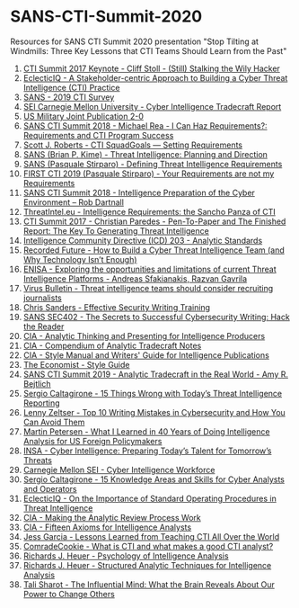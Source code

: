 # SANS-CTI-Summit-2020
Resources for SANS CTI Summit 2020 presentation "Stop Tilting at Windmills: Three Key Lessons that CTI Teams Should Learn from the Past"

<ol>
<li><a href="https://www.youtube.com/watch?v=1h7rLHNXio8" target="_blank" rel="noopener">CTI Summit 2017 Keynote - Cliff Stoll - (Still) Stalking the Wily Hacker</a></li>
<li><a href="https://www.eclecticiq.com/resources/white-paper-building-cyber-threat-intelligence-practice?submissionGuid=6735f84f-06b8-4cb8-83f5-582baa59ad4a#download" target="_blank" rel="noopener">EclecticIQ - A Stakeholder-centric Approach to Building a Cyber Threat Intelligence (CTI) Practice</a></li>
<li><a href="https://www.sans.org/reading-room/whitepapers/analyst/evolution-cyber-threat-intelligence-cti-2019-cti-survey-38790" target="_blank" rel="noopener"> SANS - 2019 CTI Survey</a></li>
<li><a href="https://resources.sei.cmu.edu/library/asset-view.cfm?assetid=546686" target="_blank" rel="noopener">SEI Carnegie Mellon University - Cyber Intelligence Tradecraft Report</a></li>
<li><a href="http://www.jcs.mil/Portals/36/Documents/Doctrine/pubs/jp2_0.pdf" target="_blank" rel="noopener">US Military Joint Publication 2-0</a></li>
<li><a href="https://www.youtube.com/watch?v=Aqo3IcVQs_M" target="_blank" rel="noopener">SANS CTI Summit 2018 - Michael Rea - I Can Haz Requirements?: Requirements and CTI Program Success</a></li>
<li><a href="https://medium.com/@sroberts/cti-squadgoals-setting-requirements-41bcb63db918" target="_blank" rel="noopener">Scott J. Roberts - CTI SquadGoals — Setting Requirements</a></li>
<li><a href="https://www.sans.org/reading-room/whitepapers/threatintelligence/threat-intelligence-planning-direction-36857" target="_blank" rel="noopener">SANS (Brian P. Kime) - Threat Intelligence: Planning and Direction</a></li>
<li><a href="https://isc.sans.edu/forums/diary/Defining+Threat+Intelligence+Requirements/21519/" target="_blank" rel="noopener">SANS (Pasquale Stirparo) - Defining Threat Intelligence Requirements</a></li>
<li><a href="https://www.first.org/events/symposium/london2019/program#pYour-Requirements-are-not-my-Requirements" target="_blank" rel="noopener">FIRST CTI 2019 (Pasquale Stirparo) - Your Requirements are not my Requirements</a></li>
<li><a href="https://www.youtube.com/watch?v=3bXr-CF9NBI" target="_blank" rel="noopener">SANS CTI Summit 2018 - Intelligence Preparation of the Cyber Environment – Rob Dartnall</a></li>
<li><a href="https://threatintel.eu/2019/09/24/intelligence-requirements-and-don-quixote/" target="_blank" rel="noopener">ThreatIntel.eu - Intelligence Requirements: the Sancho Panza of CTI</a></li> 
<li><a href="https://www.youtube.com/watch?v=XEmksbsrnv8" target="_blank" rel="noopener">CTI Summit 2017 - Christian Paredes - Pen-To-Paper and The Finished Report: The Key To Generating Threat Intelligence</a></li>
<li><a href="https://fas.org/irp/dni/icd/icd-203.pdf" target="_blank" rel="noopener">Intelligence Community Directive (ICD) 203 - Analytic Standards</a></li>
<li><a href="https://www.recordedfuture.com/cyber-threat-intelligence-team/" target="_blank" rel="noopener">Recorded Future - How to Build a Cyber Threat Intelligence Team (and Why Technology Isn’t Enough)</a></li>
<li><a href="https://www.enisa.europa.eu/publications/exploring-the-opportunities-and-limitations-of-current-threat-intelligence-platforms" target="_blank" rel="noopener">ENISA - Exploring the opportunities and limitations of current Threat Intelligence Platforms - Andreas Sfakianakis, Razvan Gavrila</a></li>
<li><a href="https://www.virusbulletin.com/blog/2019/01/threat-intelligence-teams-should-consider-recruiting-journalists/" target="_blank" rel="noopener">Virus Bulletin - Threat intelligence teams should consider recruiting journalists</a></li>
<li><a href="https://chrissanders.org/training/writing/" target="_blank" rel="noopener">Chris Sanders - Effective Security Writing Training</a></li>
<li><a href="https://www.sans.org/course/cyber-security-writing-secrets" target="_blank" rel="noopener">SANS SEC402 - The Secrets to Successful Cybersecurity Writing: Hack the Reader</a></li>
<li><a href="https://cdn.ymaws.com/www.scip.org/resource/resmgr/White_Papers/Analytic-Thinking-CIA.pdf" target="_blank" rel="noopener">CIA - Analytic Thinking and Presenting for Intelligence Producers</a></li>
<li><a href="http://www.oss.net/dynamaster/file_archive/040319/cb27cc09c84d056b66616b4da5c02a4d/OSS2000-01-23.pdf" target="_blank" rel="noopener">CIA - Compendium of Analytic Tradecraft Notes</a></li>
<li><a href="https://fas.org/irp/cia/product/style.pdf" target="_blank" rel="noopener">CIA - Style Manual and Writers' Guide for Intelligence Publications</a></li>
<li><a href="https://shop.economist.com/products/the-economist-style-guide-12th-edition" target="_blank" rel="noopener">The Economist - Style Guide</a></li>
<li><a href="https://www.sans.org/cyber-security-summit/archives/file/summit-archive-1548086284.pdf" target="_blank" rel="noopener">SANS CTI Summit 2019 - Analytic Tradecraft in the Real World - Amy R. Bejtlich</a></li>
<li><a href="http://www.activeresponse.org/15-things-wrong-with-todays-threat-intelligence-reporting/" target="_blank" rel="noopener">Sergio Caltagirone - 15 Things Wrong with Today’s Threat Intelligence Reporting</a></li>
<li><a href="https://www.sans.org/webcasts/top-10-writing-mistakes-cybersecurity-avoid-110220" target="_blank" rel="noopener">Lenny Zeltser - Top 10 Writing Mistakes in Cybersecurity and How You Can Avoid Them</a></li>
<li><a href="https://www.cia.gov/library/center-for-the-study-of-intelligence/csi-publications/csi-studies/studies/vol.-55-no.-1/pdfs/CleanedPetersen-What%20I%20Learned-20Apr2011.pdf" target="_blank" rel="noopener">Martin Petersen - What I Learned in 40 Years of Doing Intelligence Analysis for US Foreign Policymakers</a></li>
<li><a href="https://www.insaonline.org/wp-content/uploads/2017/04/INSA_Cyber_Intel_PrepTalent.pdf" target="_blank" rel="noopener">INSA - Cyber Intelligence: Preparing Today’s Talent for Tomorrow’s Threats</a></li>
<li><a href="https://docplayer.net/4796848-Cyber-intelligence-workforce.html" target="_blank" rel="noopener">Carnegie Mellon SEI - Cyber Intelligence Workforce</a></li>
<li><a href="http://www.activeresponse.org/15-knowledge-areas-and-skills-for-cyber-analysts-and-operators/" target="_blank" rel="noopener">Sergio Caltagirone - 15 Knowledge Areas and Skills for Cyber Analysts and Operators</a></li>
<li><a href="https://blog.eclecticiq.com/on-the-importance-of-standard-operating-procedures-in-threat-intelligence" target="_blank" rel="noopener">EclecticIQ - On the Importance of Standard Operating Procedures in Threat Intelligence</a></li>
<li><a href="https://www.cia.gov/library/center-for-the-study-of-intelligence/csi-publications/csi-studies/studies/vol49no1/html_files/analytic_review_7.html" target="_blank" rel="noopener">CIA - Making the Analytic Review Process Work</a></li>
<li><a href="https://www.cia.gov/library/center-for-the-study-of-intelligence/csi-publications/csi-studies/studies/97unclass/axioms.html" target="_blank" rel="noopener">CIA - Fifteen Axioms for Intelligence Analysts</a></li>
<li><a href="https://www.enisa.europa.eu/events/cti-eu-event/cti-eu-event-presentations/lessons-learned-from-teaching-cti-all-over-the-world/at_download/file" target="_blank" rel="noopener">Jess  Garcia - Lessons Learned from Teaching CTI All Over the World</a></li>
<li><a href="https://medium.com/@comradecookie/what-is-cti-and-what-makes-a-good-cti-analyst-62bdded4de59" target="_blank" rel="noopener">ComradeCookie - What is CTI and what makes a good CTI analyst?</a></li>
<li><a href="https://www.cia.gov/library/center-for-the-study-of-intelligence/csi-publications/books-and-monographs/psychology-of-intelligence-analysis/PsychofIntelNew.pdf" target="_blank" rel="noopener">Richards J. Heuer - Psychology of Intelligence Analysis</a></li>
<li><a href="https://www.amazon.com/Structured-Analytic-Techniques-Intelligence-Analysis/dp/1452241511/" target="_blank" rel="noopener">Richards J. Heuer - Structured Analytic Techniques for Intelligence Analysis</a></li>
<li><a href="https://www.youtube.com/watch?v=NyME0Idsq9w" target="_blank" rel="noopener">Tali Sharot - The Influential Mind: What the Brain Reveals About Our Power to Change Others</a></li>
